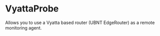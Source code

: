 VyattaProbe
===========

Allows you to use a Vyatta based router (UBNT EdgeRouter) as a remote monitoring agent.
